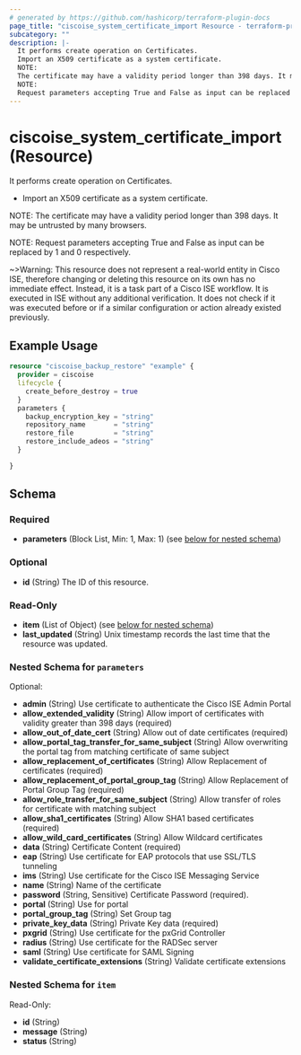 ```yaml
---
# generated by https://github.com/hashicorp/terraform-plugin-docs
page_title: "ciscoise_system_certificate_import Resource - terraform-provider-ciscoise"
subcategory: ""
description: |-
  It performs create operation on Certificates.
  Import an X509 certificate as a system certificate.
  NOTE:
  The certificate may have a validity period longer than 398 days. It may be untrusted by many browsers.
  NOTE:
  Request parameters accepting True and False as input can be replaced by 1 and 0 respectively.
---
```


# ciscoise_system_certificate_import (Resource)

It performs create operation on Certificates.
		
- Import an X509 certificate as a system certificate.

NOTE:
The certificate may have a validity period longer than 398 days. It may be untrusted by many browsers.

NOTE:
Request parameters accepting True and False as input can be replaced by 1 and 0 respectively.

~>Warning: This resource does not represent a real-world entity in Cisco ISE, therefore changing or deleting this resource on its own has no immediate effect. Instead, it is a task part of a Cisco ISE workflow. It is executed in ISE without any additional verification. It does not check if it was executed before or if a similar configuration or action already existed previously.

## Example Usage

```terraform
resource "ciscoise_backup_restore" "example" {
  provider = ciscoise
  lifecycle {
    create_before_destroy = true
  }
  parameters {
    backup_encryption_key = "string"
    repository_name       = "string"
    restore_file          = "string"
    restore_include_adeos = "string"
  }

}
```

<!-- schema generated by tfplugindocs -->
## Schema

### Required

- **parameters** (Block List, Min: 1, Max: 1) (see [below for nested schema](#nestedblock--parameters))

### Optional

- **id** (String) The ID of this resource.

### Read-Only

- **item** (List of Object) (see [below for nested schema](#nestedatt--item))
- **last_updated** (String) Unix timestamp records the last time that the resource was updated.

<a id="nestedblock--parameters"></a>
### Nested Schema for `parameters`

Optional:

- **admin** (String) Use certificate to authenticate the Cisco ISE Admin Portal
- **allow_extended_validity** (String) Allow import of certificates with validity greater than 398 days (required)
- **allow_out_of_date_cert** (String) Allow out of date certificates (required)
- **allow_portal_tag_transfer_for_same_subject** (String) Allow overwriting the portal tag from matching certificate of same subject
- **allow_replacement_of_certificates** (String) Allow Replacement of certificates (required)
- **allow_replacement_of_portal_group_tag** (String) Allow Replacement of Portal Group Tag (required)
- **allow_role_transfer_for_same_subject** (String) Allow transfer of roles for certificate with matching subject
- **allow_sha1_certificates** (String) Allow SHA1 based certificates (required)
- **allow_wild_card_certificates** (String) Allow Wildcard certificates
- **data** (String) Certificate Content (required)
- **eap** (String) Use certificate for EAP protocols that use SSL/TLS tunneling
- **ims** (String) Use certificate for the Cisco ISE Messaging Service
- **name** (String) Name of the certificate
- **password** (String, Sensitive) Certificate Password (required).
- **portal** (String) Use for portal
- **portal_group_tag** (String) Set Group tag
- **private_key_data** (String) Private Key data (required)
- **pxgrid** (String) Use certificate for the pxGrid Controller
- **radius** (String) Use certificate for the RADSec server
- **saml** (String) Use certificate for SAML Signing
- **validate_certificate_extensions** (String) Validate certificate extensions


<a id="nestedatt--item"></a>
### Nested Schema for `item`

Read-Only:

- **id** (String)
- **message** (String)
- **status** (String)


